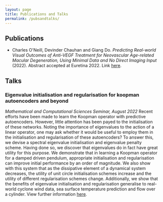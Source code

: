 ```yaml
---
layout: page
title: Publications and Talks
permalink: /pubsandtalks/
---
```


## Publications
* Charles O'Neill, Devinder Chauhan and Giang Do. _Predicting Real-world Visual Outcomes of Anti-VEGF Treatment for Neovascular Age-related Macular Degeneration, Using Minimal Data and No Direct Imaging Input_ (2022). Abstract accepted at Euretina 2022. Link [here](https://euretina.org/resource/abstract_2022_predicting-real-world-visual-outcomes-of-anti-vegf-treatment-for-neovascular-age-related-macular-degeneration-using-minimal-data-and-no-direct-imaging-input/).

## Talks

### Eigenvalue initialisation and regularisation for koopman autoencoders and beyond
_Mathematical and Computational Sciences Seminar, August 2022_
Recent efforts have been made to learn the Koopman operator with predictive autoencoders. However, little attention has been payed to the initialisation of these networks. Noting the importance of eigenvalues to the action of a linear operator, one may ask whether it would be useful to employ them in the initialisation and regularisation of these autoencoders? To answer this, we devise a spectral eigenvalue initialisation and eigenvalue penalty scheme. Having done so, we discover that eigenvalues do in fact have great utility for this purpose. We demonstrate that in learning a Koopman operator for a damped driven pendulum, appropriate initialisation and regularisation can improve initial performance by an order of magnitude. We also show with this system that as the dissipative element of a dynamical system decreases, the utility of unit circle initialisation schemes increase and the utility of different regularisation schemes change. Additionally, we show that the benefits of eigenvalue initialisation and regularisation generalise to real-world cyclone wind data, sea surface temperature prediction and flow over a cylinder. View further information [here](https://maths.anu.edu.au/news-events/events/eigenvalue-initialisation-and-regularisation-koopman-autoencoders-and-beyond).